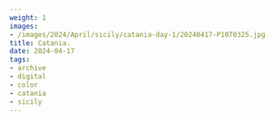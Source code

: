 ```yaml
---
weight: 1
images:
- /images/2024/April/sicily/catania-day-1/20240417-P1070325.jpg
title: Catania.
date: 2024-04-17
tags:
- archive
- digital
- color
- catania
- sicily
---
```


